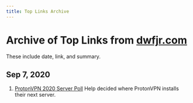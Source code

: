 ```yaml
---
title: Top Links Archive
---
```


# Archive of Top Links from [dwfjr.com](www.dwfjr.com)
These include date, link, and summary.

## Sep 7, 2020
1. [ProtonVPN 2020 Server Poll](https://protonvpn.com/blog/servers-poll-2020/?utm_campaign=ww-en-2c-generic-coms_email-monthly_newsletter&utm_source=proton_users&utm_medium=email&utm_content=2020_-_august)
Help decided where ProtonVPN installs their next server.
